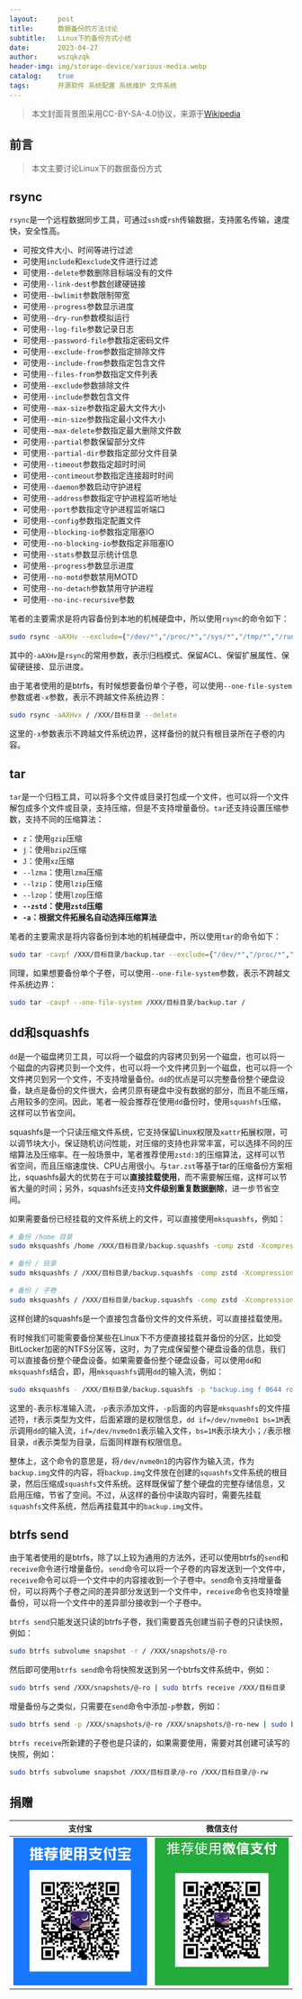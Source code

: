 ```yaml
---
layout:     post
title:      数据备份的方法讨论
subtitle:   Linux下的备份方式小结
date:       2023-04-27
author:     wszqkzqk
header-img: img/storage-device/various-media.webp
catalog:    true
tags:       开源软件 系统配置 系统维护 文件系统
---
```


> 本文封面背景图采用CC-BY-SA-4.0协议，来源于[Wikipedia](https://commons.wikimedia.org/wiki/File:DVD,_USB_flash_drive_and_external_hard_drive.jpg)

## 前言

> 本文主要讨论Linux下的数据备份方式

## rsync

`rsync`是一个远程数据同步工具，可通过`ssh`或`rsh`传输数据，支持匿名传输，速度快，安全性高。

* 可按文件大小、时间等进行过滤
* 可使用`include`和`exclude`文件进行过滤
* 可使用`--delete`参数删除目标端没有的文件
* 可使用`--link-dest`参数创建硬链接
* 可使用`--bwlimit`参数限制带宽
* 可使用`--progress`参数显示进度
* 可使用`--dry-run`参数模拟运行
* 可使用`--log-file`参数记录日志
* 可使用`--password-file`参数指定密码文件
* 可使用`--exclude-from`参数指定排除文件
* 可使用`--include-from`参数指定包含文件
* 可使用`--files-from`参数指定文件列表
* 可使用`--exclude`参数排除文件
* 可使用`--include`参数包含文件
* 可使用`--max-size`参数指定最大文件大小
* 可使用`--min-size`参数指定最小文件大小
* 可使用`--max-delete`参数指定最大删除文件数
* 可使用`--partial`参数保留部分文件
* 可使用`--partial-dir`参数指定部分文件目录
* 可使用`--timeout`参数指定超时时间
* 可使用`--contimeout`参数指定连接超时时间
* 可使用`--daemon`参数启动守护进程
* 可使用`--address`参数指定守护进程监听地址
* 可使用`--port`参数指定守护进程监听端口
* 可使用`--config`参数指定配置文件
* 可使用`--blocking-io`参数指定阻塞IO
* 可使用`--no-blocking-io`参数指定非阻塞IO
* 可使用`--stats`参数显示统计信息
* 可使用`--progress`参数显示进度
* 可使用`--no-motd`参数禁用MOTD
* 可使用`--no-detach`参数禁用守护进程
* 可使用`--no-inc-recursive`参数

笔者的主要需求是将内容备份到本地的机械硬盘中，所以使用`rsync`的命令如下：

```bash
sudo rsync -aAXHv --exclude={"/dev/*","/proc/*","/sys/*","/tmp/*","/run/*","/mnt/*","/media/*","/lost+found","/boot/efi/*" "/efi/*"} / /XXX/目标目录 --delete
```

其中的`-aAXHv`是`rsync`的常用参数，表示归档模式、保留ACL、保留扩展属性、保留硬链接、显示进度。

由于笔者使用的是btrfs，有时候想要备份单个子卷，可以使用`--one-file-system`参数或者`-x`参数，表示不跨越文件系统边界：
    
```bash
sudo rsync -aAXHvx / /XXX/目标目录 --delete
```

这里的`-x`参数表示不跨越文件系统边界，这样备份的就只有根目录所在子卷的内容。

## tar

`tar`是一个归档工具，可以将多个文件或目录打包成一个文件，也可以将一个文件解包成多个文件或目录，支持压缩，但是不支持增量备份。`tar`还支持设置压缩参数，支持不同的压缩算法：

* `z`：使用`gzip`压缩
* `j`：使用`bzip2`压缩
* `J`：使用`xz`压缩
* `--lzma`：使用`lzma`压缩
* `--lzip`：使用`lzip`压缩
* `--lzop`：使用`lzop`压缩
* **`--zstd`：使用`zstd`压缩**
* **`-a`：根据文件拓展名自动选择压缩算法**

笔者的主要需求是将内容备份到本地的机械硬盘中，所以使用`tar`的命令如下：

```bash
sudo tar -cavpf /XXX/目标目录/backup.tar --exclude={"/dev/*","/proc/*","/sys/*","/tmp/*","/run/*","/mnt/*","/media/*","/lost+found","/boot/efi/*" "/efi/*"} /
```

同理，如果想要备份单个子卷，可以使用`--one-file-system`参数，表示不跨越文件系统边界：
    
```bash
sudo tar -cavpf --one-file-system /XXX/目标目录/backup.tar /
```

## dd和squashfs

`dd`是一个磁盘拷贝工具，可以将一个磁盘的内容拷贝到另一个磁盘，也可以将一个磁盘的内容拷贝到一个文件，也可以将一个文件拷贝到一个磁盘，也可以将一个文件拷贝到另一个文件，不支持增量备份。`dd`的优点是可以完整备份整个硬盘设备，缺点是备份的文件很大，会拷贝原有硬盘中没有数据的部分，而且不能压缩，占用较多的空间。因此，笔者一般会推荐在使用`dd`备份时，使用`squashfs`压缩，这样可以节省空间。

squashfs是一个只读压缩文件系统，它支持保留Linux权限及`xattr`拓展权限，可以调节块大小，保证随机访问性能，对压缩的支持也非常丰富，可以选择不同的压缩算法及压缩率。在一般场景中，笔者推荐使用`zstd:3`的压缩算法，这样可以节省空间，而且压缩速度快、CPU占用很小。与`tar.zst`等基于tar的压缩备份方案相比，squashfs最大的优势在于可以**直接挂载使用**，而不需要解压缩，这样可以节省大量的时间；另外，squashfs还支持**文件级别重复数据删除**，进一步节省空间。

如果需要备份已经挂载的文件系统上的文件，可以直接使用`mksquashfs`，例如：

```bash
# 备份 /home 目录
sudo mksquashfs /home /XXX/目标目录/backup.squashfs -comp zstd -Xcompression-level 3 -b 1M
```

```bash
# 备份 / 目录
sudo mksquashfs / /XXX/目标目录/backup.squashfs -comp zstd -Xcompression-level 3 -b 1M -e /dev -e /proc -e /sys -e /tmp -e /run -e /mnt -e /media -e /lost+found -e /boot/efi -e /efi
```

```bash
# 备份 / 子卷
sudo mksquashfs / /XXX/目标目录/backup.squashfs -comp zstd -Xcompression-level 3 -b 1M --one-file-system
```

这样创建的squashfs是一个直接包含备份文件的文件系统，可以直接挂载使用。

有时候我们可能需要备份某些在Linux下不方便直接挂载并备份的分区，比如受BitLocker加密的NTFS分区等，这时，为了完成保留整个硬盘设备的信息，我们可以直接备份整个硬盘设备。如果需要备份整个硬盘设备，可以使用`dd`和`mksquashfs`结合，即，用`mksquashfs`调用`dd`的输入流，例如：

```bash
sudo mksquashfs - /XXX/目标目录/backup.squashfs -p "backup.img f 0644 root root dd if=/dev/nvme0n1 bs=1M" -p "/ d 0755 0 0" -comp zstd -Xcompression-level 3 -b 1M
```

这里的`-`表示标准输入流，`-p`表示添加文件，`-p`后面的内容是`mksquashfs`的文件描述符，`f`表示类型为文件，后面紧跟的是权限信息，`dd if=/dev/nvme0n1 bs=1M`表示调用`dd`的输入流，`if=/dev/nvme0n1`表示输入文件，`bs=1M`表示块大小；`/`表示根目录，`d`表示类型为目录，后面同样跟有权限信息。

整体上，这个命令的意思是，将`/dev/nvme0n1`的内容作为输入流，作为`backup.img`文件的内容，将`backup.img`文件放在创建的`squashfs`文件系统的根目录，然后压缩成`squashfs`文件系统。这样既保留了整个硬盘的完整存储信息，又启用压缩，节省了空间。不过，从这样的备份中读取内容时，需要先挂载`squashfs`文件系统，然后再挂载其中的`backup.img`文件。

## btrfs send

由于笔者使用的是btrfs，除了以上较为通用的方法外，还可以使用btrfs的`send`和`receive`命令进行增量备份。`send`命令可以将一个子卷的内容发送到一个文件中，`receive`命令可以将一个文件中的内容接收到一个子卷中。`send`命令支持增量备份，可以将两个子卷之间的差异部分发送到一个文件中，`receive`命令也支持增量备份，可以将一个文件中的差异部分接收到一个子卷中。

`btrfs send`只能发送只读的btrfs子卷，我们需要首先创建当前子卷的只读快照，例如：

```bash
sudo btrfs subvolume snapshot -r / /XXX/snapshots/@-ro
```

然后即可使用`btrfs send`命令将快照发送到另一个btrfs文件系统中，例如：

```bash
sudo btrfs send /XXX/snapshots/@-ro | sudo btrfs receive /XXX/目标目录
```

增量备份与之类似，只需要在`send`命令中添加`-p`参数，例如：

```bash
sudo btrfs send -p /XXX/snapshots/@-ro /XXX/snapshots/@-ro-new | sudo btrfs receive /XXX/目标目录
```

`btrfs receive`所新建的子卷也是只读的，如果需要使用，需要对其创建可读写的快照，例如：

```bash
sudo btrfs subvolume snapshot /XXX/目标目录/@-ro /XXX/目标目录/@-rw
```

## 捐赠

|  **支付宝**  |  **微信支付**  |
|  :----:  |  :----:  |
|  [![](/img/donate-alipay.webp)](/img/donate-alipay.webp)  |  [![](/img/donate-wechatpay.webp)](/img/donate-wechatpay.webp)  |
